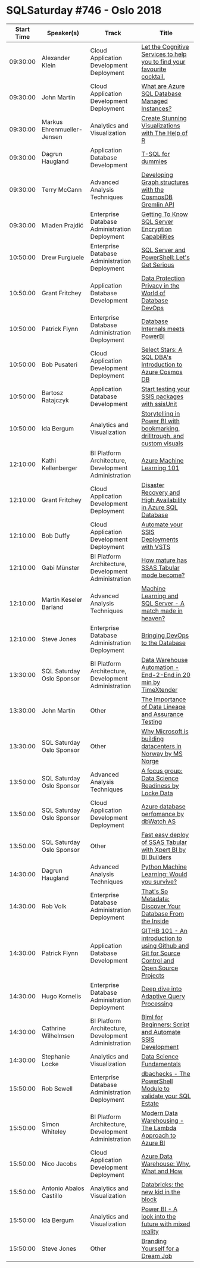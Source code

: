 # SQLSaturday #746 - Oslo 2018
Start Time|Speaker(s)|Track|Title
---|---|---|---
09:30:00|Alexander Klein|Cloud Application Development  Deployment|[Let the Cognitive Services to help you to find your favourite cocktail.](73255.md)
09:30:00|John Martin|Cloud Application Development  Deployment|[What are Azure SQL Database Managed Instances?](73352.md)
09:30:00|Markus Ehrenmueller-Jensen|Analytics and Visualization|[Create Stunning Visualizations with The Help of R](73915.md)
09:30:00|Dagrun Haugland|Application  Database Development|[T-SQL for dummies](76867.md)
09:30:00|Terry McCann|Advanced Analysis Techniques|[Developing Graph structures with the CosmosDB Gremlin API](78671.md)
09:30:00|Mladen Prajdić|Enterprise Database Administration  Deployment|[Getting To Know SQL Server Encryption Capabilities](80126.md)
10:50:00|Drew Furgiuele|Enterprise Database Administration  Deployment|[SQL Server and PowerShell: Let's Get Serious](73901.md)
10:50:00|Grant Fritchey|Application  Database Development|[Data Protection  Privacy in the World of Database DevOps](74599.md)
10:50:00|Patrick Flynn|Enterprise Database Administration  Deployment|[Database Internals meets PowerBI](78032.md)
10:50:00|Bob Pusateri|Cloud Application Development  Deployment|[Select Stars: A SQL DBA's Introduction to Azure Cosmos DB](78585.md)
10:50:00|Bartosz Ratajczyk|Application  Database Development|[Start testing your SSIS packages with ssisUnit](78637.md)
10:50:00|Ida Bergum|Analytics and Visualization|[Storytelling in Power BI with bookmarking, drilltrough, and custom visuals](78705.md)
12:10:00|Kathi Kellenberger|BI Platform Architecture, Development  Administration|[Azure Machine Learning 101](73413.md)
12:10:00|Grant Fritchey|Cloud Application Development  Deployment|[Disaster Recovery and High Availability in Azure SQL Database](74601.md)
12:10:00|Bob Duffy|Cloud Application Development  Deployment|[Automate your SSIS Deployments with VSTS](78640.md)
12:10:00|Gabi Münster|BI Platform Architecture, Development  Administration|[How mature has SSAS Tabular mode become?](79985.md)
12:10:00|Martin Keseler Barland|Advanced Analysis Techniques|[Machine Learning and SQL Server - A match made in heaven?](80049.md)
12:10:00|Steve Jones|Enterprise Database Administration  Deployment|[Bringing DevOps to the Database](80633.md)
13:30:00|SQL Saturday Oslo Sponsor|BI Platform Architecture, Development  Administration|[Data Warehouse Automation - End-2-End in 20 min by TimeXtender](85485.md)
13:30:00|John Martin|Other|[The Importance of Data Lineage and Assurance Testing](85490.md)
13:30:00|SQL Saturday Oslo Sponsor|Other|[Why Microsoft is building datacenters in Norway by MS Norge](85535.md)
13:50:00|SQL Saturday Oslo Sponsor|Advanced Analysis Techniques|[A focus group: Data Science Readiness by Locke Data](85412.md)
13:50:00|SQL Saturday Oslo Sponsor|Cloud Application Development  Deployment|[Azure database perfomance by dbWatch AS](85432.md)
13:50:00|SQL Saturday Oslo Sponsor|Other|[Fast  easy deploy of SSAS Tabular with Xpert BI by BI Builders](85464.md)
14:30:00|Dagrun Haugland|Advanced Analysis Techniques|[Python Machine Learning: Would you survive?](76866.md)
14:30:00|Rob Volk|Enterprise Database Administration  Deployment|[That's So Metadata: Discover Your Database From the Inside](77481.md)
14:30:00|Patrick Flynn|Application  Database Development|[GITHB 101 - An introduction to using Github and Git for Source Control and Open Source Projects](78031.md)
14:30:00|Hugo Kornelis|Enterprise Database Administration  Deployment|[Deep dive into Adaptive Query Processing](78828.md)
14:30:00|Cathrine Wilhelmsen|BI Platform Architecture, Development  Administration|[Biml for Beginners: Script and Automate SSIS Development](78901.md)
14:30:00|Stephanie Locke|Analytics and Visualization|[Data Science Fundamentals](82728.md)
15:50:00|Rob Sewell|Enterprise Database Administration  Deployment|[dbachecks - The PowerShell Module to validate your SQL Estate](73251.md)
15:50:00|Simon Whiteley|BI Platform Architecture, Development  Administration|[Modern Data Warehousing - The Lambda Approach to Azure BI](77531.md)
15:50:00|Nico Jacobs|Cloud Application Development  Deployment|[Azure Data Warehouse: Why, What and How](77647.md)
15:50:00|Antonio Abalos Castillo|Analytics and Visualization|[Databricks: the new kid in the block](78633.md)
15:50:00|Ida Bergum|Analytics and Visualization|[Power BI - A look into the future with mixed reality](78707.md)
15:50:00|Steve Jones|Other|[Branding Yourself for a Dream Job](80634.md)
